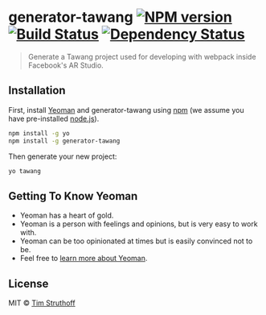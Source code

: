 # generator-tawang [![NPM version][npm-image]][npm-url] [![Build Status][travis-image]][travis-url] [![Dependency Status][daviddm-image]][daviddm-url]
> Generate a Tawang project used for developing with webpack inside Facebook&#39;s AR Studio.

## Installation

First, install [Yeoman](http://yeoman.io) and generator-tawang using [npm](https://www.npmjs.com/) (we assume you have pre-installed [node.js](https://nodejs.org/)).

```bash
npm install -g yo
npm install -g generator-tawang
```

Then generate your new project:

```bash
yo tawang
```

## Getting To Know Yeoman

 * Yeoman has a heart of gold.
 * Yeoman is a person with feelings and opinions, but is very easy to work with.
 * Yeoman can be too opinionated at times but is easily convinced not to be.
 * Feel free to [learn more about Yeoman](http://yeoman.io/).

## License

MIT © [Tim Struthoff](tst.works)


[npm-image]: https://badge.fury.io/js/generator-tawang.svg
[npm-url]: https://npmjs.org/package/generator-tawang
[travis-image]: https://travis-ci.org/timstruthoff/generator-tawang.svg?branch=master
[travis-url]: https://travis-ci.org/timstruthoff/generator-tawang
[daviddm-image]: https://david-dm.org/timstruthoff/generator-tawang.svg?theme=shields.io
[daviddm-url]: https://david-dm.org/timstruthoff/generator-tawang
